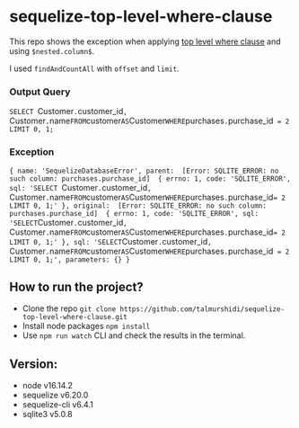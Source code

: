 # sequelize-top-level-where-clause
This repo shows the exception when applying [top level where clause](https://sequelize.org/docs/v6/advanced-association-concepts/eager-loading/#complex-where-clauses-at-the-top-level) and using `$nested.column$`.

I used `findAndCountAll` with `offset` and `limit`.

### Output Query
`SELECT `Customer`.`customer_id`, `Customer`.`name` FROM `customer` AS `Customer` WHERE `purchases`.`purchase_id` = 2 LIMIT 0, 1;`

### Exception
`{
  name: 'SequelizeDatabaseError',
  parent: 
  [Error: SQLITE_ERROR: no such column: purchases.purchase_id] 
  {
    errno: 1,
    code: 'SQLITE_ERROR',
    sql: 'SELECT `Customer`.`customer_id`, `Customer`.`name` FROM `customer` AS `Customer` WHERE `purchases`.`purchase_id` = 2 LIMIT 0, 1;'
  },
  original: 
  [Error: SQLITE_ERROR: no such column: purchases.purchase_id] 
  {
    errno: 1,
    code: 'SQLITE_ERROR',
    sql: 'SELECT `Customer`.`customer_id`, `Customer`.`name` FROM `customer` AS `Customer` WHERE `purchases`.`purchase_id` = 2 LIMIT 0, 1;'
  },
  sql: 'SELECT `Customer`.`customer_id`, `Customer`.`name` FROM `customer` AS `Customer` WHERE `purchases`.`purchase_id` = 2 LIMIT 0, 1;',
  parameters: {}
}`

## How to run the project?
- Clone the repo `git clone https://github.com/talmurshidi/sequelize-top-level-where-clause.git` 
- Install node packages `npm install`
- Use `npm run watch` CLI and check the results in the terminal.

## Version:
- node v16.14.2
- sequelize v6.20.0
- sequelize-cli v6.4.1
- sqlite3 v5.0.8